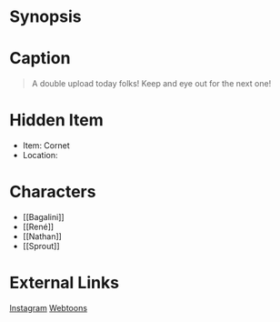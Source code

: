 # Synopsis


# Caption
> A double upload today folks!  Keep and eye out for the next one!

# Hidden Item
* Item: Cornet
* Location: <spoiler></spoiler>

# Characters
* [[Bagalini]]
* [[René]]
* [[Nathan]]
* [[Sprout]]

# External Links
[Instagram](https://www.instagram.com/p/Chsakn8MIgr/?igshid=YmMyMTA2M2Y=)
[Webtoons](https://www.webtoons.com/en/challenge/twistwood-tales/114-bagalinis-puppet-show/viewer?title_no=344740&episode_no=124)